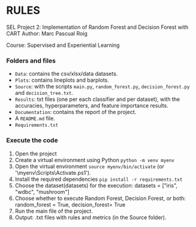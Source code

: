 # RULES
SEL Project 2: Implementation of Random Forest and Decision Forest with CART
Author: Marc Pascual Roig

Course: Supervised and Experiential Learning

### Folders and files

- `Data`: contains the csv/xlsx/data datasets. 
- `Plots`: contains lineplots and barplots.
- `Source`:  with the scripts `main.py`, `random_forest.py`, `decision_forest.py` and `decision_tree.txt`. 
- `Results`: txt files (one per each classifier and per dataset), with the accuracies, hyperparameters, and feature importance results.
- `Documentation`: contains the report of the project. 
- A `README.md` file.
- `Requirements.txt`

### Execute the code

1. Open the project
2. Create a virtual environment using Python `python -m venv myenv`
3. Open the virtual environment `source myenv/bin/activate` (or '\myenv\Scripts\Activate.ps1').
4. Install the required dependencies `pip install -r requirements.txt`
5. Choose the dataset(datasets) for the execution: datasets = ["iris", "wdbc", "mushroom"]
6. Choose whether to execute Random Forest, Decision Forest, or both: random_forest = True, decision_forest= True
7. Run the main file of the project.
8. Output: .txt files with rules and metrics (in the Source folder).
